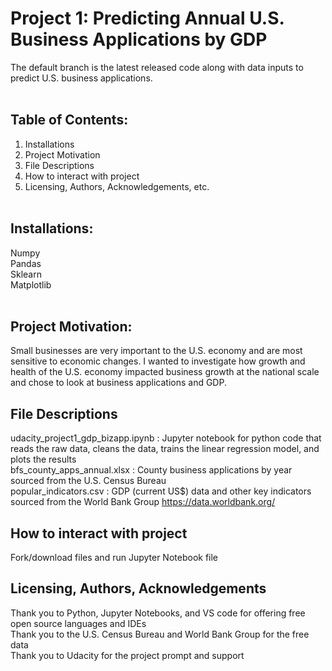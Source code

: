 # Project 1: Predicting Annual U.S. Business Applications by GDP 
The default branch is the latest released code along with data inputs to predict U.S. business applications. <br/><br/>

## Table of Contents:
1. Installations <br/>
2. Project Motivation <br/>
3. File Descriptions <br/>
4. How to interact with project <br/>
5. Licensing, Authors, Acknowledgements, etc. <br/><br/>

## Installations:
Numpy <br/>
Pandas <br/>
Sklearn <br/>
Matplotlib <br/> <br/>

## Project Motivation:
Small businesses are very important to the U.S. economy and are most sensitive to economic changes. I wanted to investigate how growth and health of the U.S. economy impacted business growth at the national scale and chose to look at business applications and GDP.

## File Descriptions
udacity_project1_gdp_bizapp.ipynb : Jupyter notebook for python code that reads the raw data, cleans the data, trains the linear regression model, and plots the results <br/>
bfs_county_apps_annual.xlsx : County business applications by year sourced from the U.S. Census Bureau <br/>
popular_indicators.csv : GDP (current US$) data and other key indicators sourced from the World Bank Group https://data.worldbank.org/ <br/>

## How to interact with project
Fork/download files and run Jupyter Notebook file

## Licensing, Authors, Acknowledgements
Thank you to Python, Jupyter Notebooks, and VS code for offering free open source languages and IDEs <br/>
Thank you to the U.S. Census Bureau and World Bank Group for the free data <br/>
Thank you to Udacity for the project prompt and support

